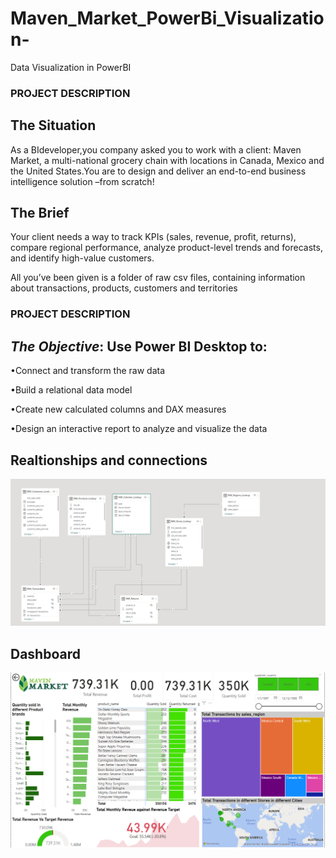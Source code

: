 # Maven_Market_PowerBi_Visualization-
Data Visualization in PowerBI 

### PROJECT DESCRIPTION

## The Situation
  As a BIdeveloper,you company asked you to work with a client: Maven Market, a multi-national grocery chain with locations in Canada, Mexico and the United States.You are to design and deliver an end-to-end business  intelligence solution –from scratch!

## The  Brief
   Your client needs a way to track KPIs (sales, revenue, profit, returns), compare regional performance, analyze product-level trends and forecasts, and identify high-value customers.
   
   All you’ve been given is a folder of raw csv files, containing information about transactions, products, customers and territories

### PROJECT DESCRIPTION
## *The Objective*: Use Power BI Desktop to: 
 •Connect and transform the raw data
 
 •Build a relational data model
 
 •Create new calculated columns and DAX measures
 
 •Design an interactive report to analyze and visualize the data
      
      
  ## Realtionships and connections
 <p align="left">
  
  <img src="Screenshot (96).png" width="1000" alt="accessibility text">
</p> 
  
  ##  Dashboard 


<p align="left">
  
  <img src="Screenshot (101).png" width="1000" alt="accessibility text">
</p>
